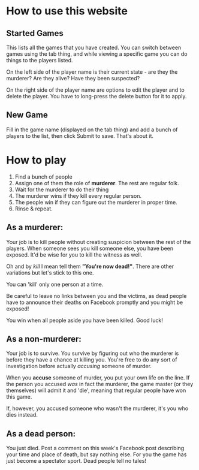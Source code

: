 # How to use this website

## Started Games

This lists all the games that you have created. You can switch between games
using the tab thing, and while viewing a specific game you can do things to
the players listed. 

On the left side of the player name is their current state - are they the 
murderer? Are they alive? Have they been suspected? 

On the right side of the player name are options to edit the player and to
delete the player. You have to long-press the delete button for it to apply.

## New Game

Fill in the game name (displayed on the tab thing) and add a bunch of
players to the list, then click Submit to save. That's about it.

<md-divider></md-divider>

# How to play

1. Find a bunch of people
2. Assign one of them the role of **murderer**. The rest are regular folk.
3. Wait for the murderer to do their thing
4. The murderer wins if they kill every regular person. 
5. The people win if they can figure out the murderer in proper time.
6. Rinse & repeat.

## As a murderer:

Your job is to kill people without creating suspicion between the rest of 
the players. When someone sees you kill someone else, you have been exposed. 
It'd be wise for you to kill the witness as well.

Oh and by *kill* I mean tell them **"You're now dead!"**. There are other 
variations but let's stick to this one.

You can 'kill' only one person at a time. 

Be careful to leave no links between you and the victims, as dead people have 
to announce their deaths on Facebook promptly and you might be exposed!

You win when all people aside you have been killed. Good luck!

## As a non-murderer:

Your job is to survive. You survive by figuring out who the murderer is before
they have a chance at killing you. You're free to do any sort of investigation
before actually *accusing* someone of murder.

When you **accuse** someone of murder, you put your own life on the line. If 
the person you accused *was* in fact the murderer, the game master (or they
themselves) will admit it and 'die', meaning that regular people have won this
game. 

If, however, you accused someone who wasn't the murderer, it's you who dies 
instead. 

## As a dead person:

You just died. Post a comment on this week's Facebook post describing your 
time and place of death, but say nothing else. For you the game has just 
become a spectator sport. Dead people tell no tales!
    